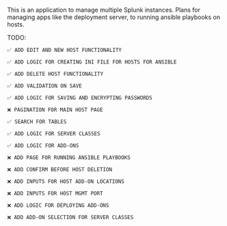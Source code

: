 This is an application to manage multiple Splunk instances. Plans for managing apps like the deployment server, to running ansible playbooks on hosts.


TODO:
    
    ✅ ADD EDIT AND NEW HOST FUNCTIONALITY

    ✅ ADD LOGIC FOR CREATING INI FILE FOR HOSTS FOR ANSIBLE

    ✅ ADD DELETE HOST FUNCTIONALITY

    ✅ ADD VALIDATION ON SAVE

    ✅ ADD LOGIC FOR SAVING AND ENCRYPTING PASSWORDS

    ❌ PAGINATION FOR MAIN HOST PAGE

    ✅ SEARCH FOR TABLES

    ✅ ADD LOGIC FOR SERVER CLASSES

    ✅ ADD LOGIC FOR ADD-ONS

    ❌ ADD PAGE FOR RUNNING ANSIBLE PLAYBOOKS

    ❌ ADD CONFIRM BEFORE HOST DELETION
    
    ❌ ADD INPUTS FOR HOST ADD-ON LOCATIONS
    
    ❌ ADD INPUTS FOR HOST MGMT PORT

    ❌ ADD LOGIC FOR DEPLOYING ADD-ONS
    
    ❌ ADD ADD-ON SELECTION FOR SERVER CLASSES

